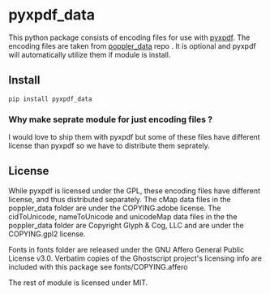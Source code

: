 # pyxpdf_data
This python package consists of encoding files for use with [pyxpdf](https://github.com/ashutoshvarma/pyxpdf).
The encoding files are taken from [poppler_data](https://gitlab.freedesktop.org/poppler/poppler-data) repo .
It is optional and pyxpdf will automatically utilize them if module is install.

## Install
```
pip install pyxpdf_data
```

### Why make seprate module for just encoding files ?
I would love to ship them with pyxpdf but some of these files have different license
than pyxpdf so we have to distribute them seprately.

## License
While pyxpdf is licensed under the GPL, these encoding files have different 
license,  and thus distributed separately.
The cMap data files in the poppler_data folder are under the COPYING.adobe 
license.
The cidToUnicode, nameToUnicode and unicodeMap data files in the the poppler_data 
folder are Copyright Glyph & Cog, LLC and are under the COPYING.gpl2 license.

Fonts in fonts folder are released under the GNU Affero General Public License v3.0.
Verbatim copies of the Ghostscript project's licensing info are included with this
package see fonts/COPYING.affero

The rest of module is licensed under MIT.

